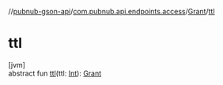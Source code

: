 //[pubnub-gson-api](../../../index.md)/[com.pubnub.api.endpoints.access](../index.md)/[Grant](index.md)/[ttl](ttl.md)

# ttl

[jvm]\
abstract fun [ttl](ttl.md)(ttl: [Int](https://kotlinlang.org/api/latest/jvm/stdlib/kotlin/-int/index.html)): [Grant](index.md)
